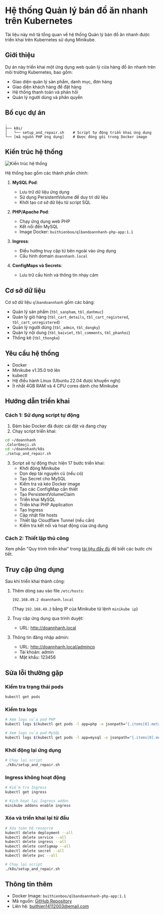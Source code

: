 # Hệ thống Quản lý bán đồ ăn nhanh trên Kubernetes

Tài liệu này mô tả tổng quan về hệ thống Quản lý bán đồ ăn nhanh được triển khai trên Kubernetes sử dụng Minikube.

## Giới thiệu

Dự án này triển khai một ứng dụng web quản lý cửa hàng đồ ăn nhanh trên môi trường Kubernetes, bao gồm:
- Giao diện quản lý sản phẩm, danh mục, đơn hàng
- Giao diện khách hàng để đặt hàng
- Hệ thống thanh toán và phản hồi
- Quản lý người dùng và phân quyền

## Bố cục dự án

```
.
├── k8s/
│   └── setup_and_repair.sh    # Script tự động triển khai ứng dụng
└── [mã nguồn PHP ứng dụng]    # Được đóng gói trong Docker image
```

## Kiến trúc hệ thống

![Kiến trúc hệ thống](/docs/imgs/architecture.png)

Hệ thống bao gồm các thành phần chính:

1. **MySQL Pod**: 
   - Lưu trữ dữ liệu ứng dụng
   - Sử dụng PersistentVolume để duy trì dữ liệu
   - Khởi tạo cơ sở dữ liệu từ script SQL

2. **PHP/Apache Pod**: 
   - Chạy ứng dụng web PHP
   - Kết nối đến MySQL
   - Image Docker: `buithienboo/qlbandoannhanh-php-app:1.1`

3. **Ingress**: 
   - Điều hướng truy cập từ bên ngoài vào ứng dụng
   - Cấu hình domain `doannhanh.local`

4. **ConfigMaps và Secrets**:
   - Lưu trữ cấu hình và thông tin nhạy cảm

## Cơ sở dữ liệu

Cơ sở dữ liệu `qlbandoannhanh` gồm các bảng:
- Quản lý sản phẩm (`tbl_sanpham`, `tbl_danhmuc`)
- Quản lý giỏ hàng (`tbl_cart_details`, `tbl_cart_registered`, `tbl_cart_unregistered`)
- Quản lý người dùng (`tbl_admin`, `tbl_dangky`)
- Quản lý nội dung (`tbl_baiviet`, `tbl_comments`, `tbl_phanhoi`)
- Thống kê (`tbl_thongke`)

## Yêu cầu hệ thống

- Docker
- Minikube v1.35.0 trở lên
- kubectl
- Hệ điều hành Linux (Ubuntu 22.04 được khuyến nghị)
- Ít nhất 4GB RAM và 4 CPU cores dành cho Minikube

## Hướng dẫn triển khai

### Cách 1: Sử dụng script tự động

1. Đảm bảo Docker đã được cài đặt và đang chạy
2. Chạy script triển khai:
```bash
cd ~/doannhanh
.ColorEmoji.sh
cd ~/doannhanh/k8s
./setup_and_repair.sh
```
3. Script sẽ tự động thực hiện 17 bước triển khai:
   - Khởi động Minikube
   - Dọn dẹp tài nguyên cũ (nếu có)
   - Tạo Secret cho MySQL
   - Kiểm tra và kéo Docker image
   - Tạo các ConfigMap cần thiết
   - Tạo PersistentVolumeClaim
   - Triển khai MySQL
   - Triển khai PHP Application
   - Tạo Ingress
   - Cập nhật file hosts
   - Thiết lập Cloudflare Tunnel (nếu cần)
   - Kiểm tra kết nối và hoạt động của ứng dụng

### Cách 2: Thiết lập thủ công

Xem phần "Quy trình triển khai" trong [tài liệu đầy đủ](/docs/k8s-full.md) để biết các bước chi tiết.

## Truy cập ứng dụng

Sau khi triển khai thành công:

1. Thêm dòng sau vào file `/etc/hosts`:
   ```
   192.168.49.2 doannhanh.local
   ```
   (Thay `192.168.49.2` bằng IP của Minikube từ lệnh `minikube ip`)

2. Truy cập ứng dụng qua trình duyệt:
   - URL: http://doannhanh.local

3. Thông tin đăng nhập admin:
   - URL: http://doannhanh.local/admincp
   - Tài khoản: admin
   - Mật khẩu: 123456

## Sửa lỗi thường gặp

### Kiểm tra trạng thái pods
```bash
kubectl get pods
```

### Kiểm tra logs
```bash
# Xem logs của pod PHP
kubectl logs $(kubectl get pods -l app=php -o jsonpath="{.items[0].metadata.name}")

# Xem logs của pod MySQL
kubectl logs $(kubectl get pods -l app=mysql -o jsonpath="{.items[0].metadata.name}")
```

### Khởi động lại ứng dụng
```bash
# Chạy lại script
./k8s/setup_and_repair.sh
```

### Ingress không hoạt động
```bash
# Kiểm tra Ingress
kubectl get ingress

# Kích hoạt lại Ingress addon
minikube addons enable ingress
```

### Xóa và triển khai lại từ đầu
```bash
# Xóa toàn bộ resource
kubectl delete deployment --all
kubectl delete service --all
kubectl delete ingress --all
kubectl delete configmap --all
kubectl delete secret --all
kubectl delete pvc --all

# Chạy lại script
./k8s/setup_and_repair.sh
```

## Thông tin thêm

- Docker Image: `buithienboo/qlbandoannhanh-php-app:1.1`
- Mã nguồn: [GitHub Repository](https://github.com/thinboonny/doannhanh)
- Liên hệ: [buithien14112003@email.com](mailto:buithien14112003@email.com)
